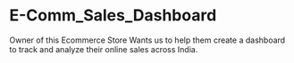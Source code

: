 # E-Comm_Sales_Dashboard
Owner of this Ecommerce Store Wants us to help them create a dashboard to track and analyze their online sales across India.
